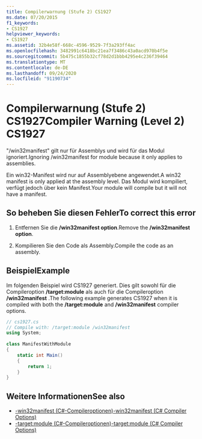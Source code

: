 ```yaml
---
title: Compilerwarnung (Stufe 2) CS1927
ms.date: 07/20/2015
f1_keywords:
- CS1927
helpviewer_keywords:
- CS1927
ms.assetid: 32b4e58f-668c-4596-9529-7f3a293ff4ac
ms.openlocfilehash: 3482991c6418bc21ea7f3486c43a0acd970b4f5e
ms.sourcegitcommit: 5b475c1855b32cf78d2d1bbb4295e4c236f39464
ms.translationtype: MT
ms.contentlocale: de-DE
ms.lasthandoff: 09/24/2020
ms.locfileid: "91190734"
---
```

# <a name="compiler-warning-level-2-cs1927"></a><span data-ttu-id="ccddd-102">Compilerwarnung (Stufe 2) CS1927</span><span class="sxs-lookup"><span data-stu-id="ccddd-102">Compiler Warning (Level 2) CS1927</span></span>

<span data-ttu-id="ccddd-103">"/win32manifest" gilt nur für Assemblys und wird für das Modul ignoriert.</span><span class="sxs-lookup"><span data-stu-id="ccddd-103">Ignoring /win32manifest for module because it only applies to assemblies.</span></span>  
  
 <span data-ttu-id="ccddd-104">Ein win32-Manifest wird nur auf Assemblyebene angewendet.</span><span class="sxs-lookup"><span data-stu-id="ccddd-104">A win32 manifest is only applied at the assembly level.</span></span> <span data-ttu-id="ccddd-105">Das Modul wird kompiliert, verfügt jedoch über kein Manifest.</span><span class="sxs-lookup"><span data-stu-id="ccddd-105">Your module will compile but it will not have a manifest.</span></span>  
  
## <a name="to-correct-this-error"></a><span data-ttu-id="ccddd-106">So beheben Sie diesen Fehler</span><span class="sxs-lookup"><span data-stu-id="ccddd-106">To correct this error</span></span>  
  
1. <span data-ttu-id="ccddd-107">Entfernen Sie die **/win32manifest option**.</span><span class="sxs-lookup"><span data-stu-id="ccddd-107">Remove the **/win32manifest option**.</span></span>  
  
2. <span data-ttu-id="ccddd-108">Kompilieren Sie den Code als Assembly.</span><span class="sxs-lookup"><span data-stu-id="ccddd-108">Compile the code as an assembly.</span></span>  
  
## <a name="example"></a><span data-ttu-id="ccddd-109">Beispiel</span><span class="sxs-lookup"><span data-stu-id="ccddd-109">Example</span></span>  

 <span data-ttu-id="ccddd-110">Im folgenden Beispiel wird CS1927 generiert. Dies gilt sowohl für die Compileroption **/target:module** als auch für die Compileroption **/win32manifest** .</span><span class="sxs-lookup"><span data-stu-id="ccddd-110">The following example generates CS1927 when it is compiled with both the **/target:module** and **/win32manifest** compiler options.</span></span>  
  
```csharp  
// cs1927.cs  
// Compile with: /target:module /win32manifest  
using System;  
  
class ManifestWithModule  
{  
    static int Main()  
    {  
        return 1;  
    }  
}  
```  
  
## <a name="see-also"></a><span data-ttu-id="ccddd-111">Weitere Informationen</span><span class="sxs-lookup"><span data-stu-id="ccddd-111">See also</span></span>

- [<span data-ttu-id="ccddd-112">-win32manifest (C#-Compileroptionen)</span><span class="sxs-lookup"><span data-stu-id="ccddd-112">-win32manifest (C# Compiler Options)</span></span>](../language-reference/compiler-options/win32manifest-compiler-option.md)
- [<span data-ttu-id="ccddd-113">-target:module (C#-Compileroptionen)</span><span class="sxs-lookup"><span data-stu-id="ccddd-113">-target:module (C# Compiler Options)</span></span>](../language-reference/compiler-options/target-module-compiler-option.md)
